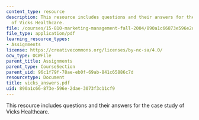 ```yaml
---
content_type: resource
description: This resource includes questions and their answers for the case study
  of Vicks Healthcare.
file: /courses/15-810-marketing-management-fall-2004/890a1c66873e596e2dae3073f3c11cf9_vicks_answers.pdf
file_type: application/pdf
learning_resource_types:
- Assignments
license: https://creativecommons.org/licenses/by-nc-sa/4.0/
ocw_type: OCWFile
parent_title: Assignments
parent_type: CourseSection
parent_uid: 96c1f79f-78ae-eb0f-69ab-841c65886c7d
resourcetype: Document
title: vicks_answers.pdf
uid: 890a1c66-873e-596e-2dae-3073f3c11cf9
---
```

This resource includes questions and their answers for the case study of Vicks Healthcare.